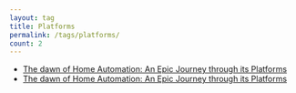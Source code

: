 ```yaml
---
layout: tag
title: Platforms
permalink: /tags/platforms/
count: 2
---
```


- [The dawn of Home Automation: An Epic Journey through its Platforms](https://www.danielmartingonzalez.com/en/home-automation-platforms-journey/)
- [The dawn of Home Automation: An Epic Journey through its Platforms](https://www.danielmartingonzalez.com/en/home-automation-platforms-journey/)
